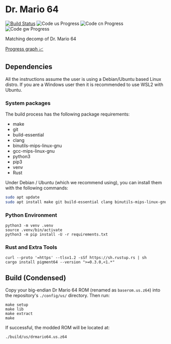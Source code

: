 # Dr. Mario 64

[![Build Status]][actions] ![Code us Progress] ![Code cn Progress] ![Code gw Progress]

[Build Status]: <https://github.com/AngheloAlf/drmario64/actions/workflows/ci.yml/badge.svg>
[actions]: <https://github.com/AngheloAlf/drmario64/actions/workflows/ci.yml>
[Code us Progress]: https://img.shields.io/endpoint?label=Code%20us&url=https%3A%2F%2Fprogress.deco.mp%2Fdata%2Fdrmario64%2Fus%2Fcode%2F%3Fmode%3Dshield%26measure%3Dall
[Code cn Progress]: https://img.shields.io/endpoint?label=Code%20cn&url=https%3A%2F%2Fprogress.deco.mp%2Fdata%2Fdrmario64%2Fcn%2Fcode%2F%3Fmode%3Dshield%26measure%3Dall
[Code gw Progress]: https://img.shields.io/endpoint?label=Code%20gw&url=https%3A%2F%2Fprogress.deco.mp%2Fdata%2Fdrmario64%2Fgw%2Fcode%2F%3Fmode%3Dshield%26measure%3Dall

Matching decomp of Dr. Mario 64

[Progress graph :chart_with_upwards_trend:](https://angheloalf.github.io/drmario64/)

## Dependencies

All the instructions assume the user is using a Debian/Ubuntu based Linux
distro. If you are a Windows user then it is recommended to use WSL2 with
Ubuntu.

### System packages

The build process has the following package requirements:

* make
* git
* build-essential
* clang
* binutils-mips-linux-gnu
* gcc-mips-linux-gnu
* python3
* pip3
* venv
* Rust

Under Debian / Ubuntu (which we recommend using), you can install them with the following commands:

```bash
sudo apt update
sudo apt install make git build-essential clang binutils-mips-linux-gnu gcc-mips-linux-gnu python3 python3-pip python3-venv
```

### Python Environment
```
python3 -m venv .venv
source .venv/bin/activate
python3 -m pip install -U -r requirements.txt
```

### Rust and Extra Tools
```
curl --proto '=https' --tlsv1.2 -sSf https://sh.rustup.rs | sh
cargo install pigment64 --version ">=0.3.0,<1.*"
```

## Build (Condensed)
Copy your big-endian Dr Mario 64 ROM (renamed as `baserom.us.z64`) into the repository's `./config/us/` directory. Then run:

```
make setup
make lib
make extract
make
```

If successful, the modded ROM will be located at:
```
./build/us/drmario64.us.z64
```
